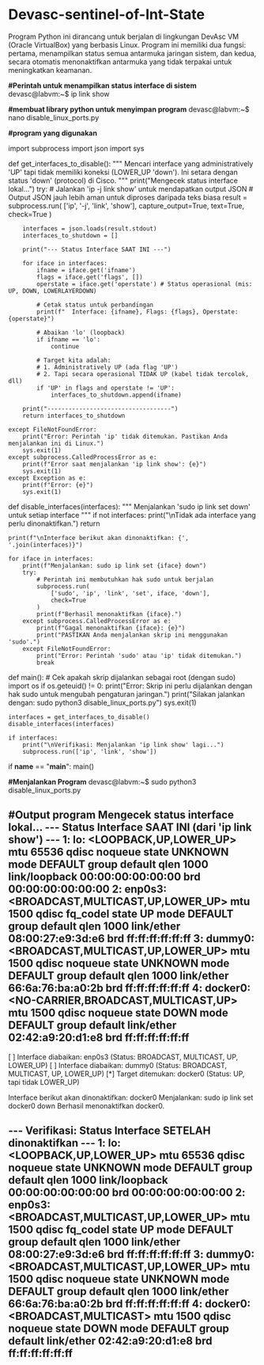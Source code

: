 # Devasc-sentinel-of-Int-State
Program Python ini dirancang untuk berjalan di lingkungan DevAsc VM (Oracle VirtualBox) yang berbasis Linux. Program ini memiliki dua fungsi: pertama, menampilkan status semua antarmuka jaringan sistem, dan kedua, secara otomatis menonaktifkan antarmuka yang tidak terpakai untuk meningkatkan keamanan.

**#Perintah untuk menampilkan status interface di sistem**
devasc@labvm:~$ ip link show

**#membuat library python untuk menyimpan program**
devasc@labvm:~$ nano disable_linux_ports.py

**#program yang digunakan**



import subprocess
import json
import sys

def get_interfaces_to_disable():
    """
    Mencari interface yang administratively 'UP' tapi
    tidak memiliki koneksi (LOWER_UP 'down').
    Ini setara dengan status 'down' (protocol) di Cisco.
    """
    print("Mengecek status interface lokal...")
    try:
        # Jalankan 'ip -j link show' untuk mendapatkan output JSON
        # Output JSON jauh lebih aman untuk diproses daripada teks biasa
        result = subprocess.run(
            ['ip', '-j', 'link', 'show'], 
            capture_output=True, 
            text=True, 
            check=True
        )
        
        interfaces = json.loads(result.stdout)
        interfaces_to_shutdown = []
        
        print("--- Status Interface SAAT INI ---")
        
        for iface in interfaces:
            ifname = iface.get('ifname')
            flags = iface.get('flags', [])
            operstate = iface.get('operstate') # Status operasional (mis: UP, DOWN, LOWERLAYERDOWN)

            # Cetak status untuk perbandingan
            print(f"  Interface: {ifname}, Flags: {flags}, Operstate: {operstate}")

            # Abaikan 'lo' (loopback)
            if ifname == 'lo':
                continue

            # Target kita adalah:
            # 1. Administratively UP (ada flag 'UP')
            # 2. Tapi secara operasional TIDAK UP (kabel tidak tercolok, dll)
            if 'UP' in flags and operstate != 'UP':
                interfaces_to_shutdown.append(ifname)
                
        print("-----------------------------------")
        return interfaces_to_shutdown

    except FileNotFoundError:
        print("Error: Perintah 'ip' tidak ditemukan. Pastikan Anda menjalankan ini di Linux.")
        sys.exit(1)
    except subprocess.CalledProcessError as e:
        print(f"Error saat menjalankan 'ip link show': {e}")
        sys.exit(1)
    except Exception as e:
        print(f"Error: {e}")
        sys.exit(1)

def disable_interfaces(interfaces):
    """
    Menjalankan 'sudo ip link set <iface> down' untuk setiap interface
    """
    if not interfaces:
        print("\nTidak ada interface yang perlu dinonaktifkan.")
        return

    print(f"\nInterface berikut akan dinonaktifkan: {', '.join(interfaces)}")

    for iface in interfaces:
        print(f"Menjalankan: sudo ip link set {iface} down")
        try:
            # Perintah ini membutuhkan hak sudo untuk berjalan
            subprocess.run(
                ['sudo', 'ip', 'link', 'set', iface, 'down'], 
                check=True
            )
            print(f"Berhasil menonaktifkan {iface}.")
        except subprocess.CalledProcessError as e:
            print(f"Gagal menonaktifkan {iface}: {e}")
            print("PASTIKAN Anda menjalankan skrip ini menggunakan 'sudo'.")
        except FileNotFoundError:
            print("Error: Perintah 'sudo' atau 'ip' tidak ditemukan.")
            break
            
def main():
    # Cek apakah skrip dijalankan sebagai root (dengan sudo)
    import os
    if os.geteuid() != 0:
        print("Error: Skrip ini perlu dijalankan dengan hak sudo untuk mengubah pengaturan jaringan.")
        print("Silakan jalankan dengan: sudo python3 disable_linux_ports.py")
        sys.exit(1)

    interfaces = get_interfaces_to_disable()
    disable_interfaces(interfaces)
    
    if interfaces:
        print("\nVerifikasi: Menjalankan 'ip link show' lagi...")
        subprocess.run(['ip', 'link', 'show'])

if __name__ == "__main__":
    main()
  
**#Menjalankan Program**
devasc@labvm:~$ sudo python3 disable_linux_ports.py

#Output program
Mengecek status interface lokal...
--- Status Interface SAAT INI (dari 'ip link show') ---
1: lo: <LOOPBACK,UP,LOWER_UP> mtu 65536 qdisc noqueue state UNKNOWN mode DEFAULT group default qlen 1000
    link/loopback 00:00:00:00:00:00 brd 00:00:00:00:00:00
2: enp0s3: <BROADCAST,MULTICAST,UP,LOWER_UP> mtu 1500 qdisc fq_codel state UP mode DEFAULT group default qlen 1000
    link/ether 08:00:27:e9:3d:e6 brd ff:ff:ff:ff:ff:ff
3: dummy0: <BROADCAST,MULTICAST,UP,LOWER_UP> mtu 1500 qdisc noqueue state UNKNOWN mode DEFAULT group default qlen 1000
    link/ether 66:6a:76:ba:a0:2b brd ff:ff:ff:ff:ff:ff
4: docker0: <NO-CARRIER,BROADCAST,MULTICAST,UP> mtu 1500 qdisc noqueue state DOWN mode DEFAULT group default 
    link/ether 02:42:a9:20:d1:e8 brd ff:ff:ff:ff:ff:ff
-------------------------------------------------------
[ ] Interface diabaikan: enp0s3 (Status: BROADCAST, MULTICAST, UP, LOWER_UP)
[ ] Interface diabaikan: dummy0 (Status: BROADCAST, MULTICAST, UP, LOWER_UP)
[*] Target ditemukan: docker0 (Status: UP, tapi tidak LOWER_UP)

Interface berikut akan dinonaktifkan: docker0
Menjalankan: sudo ip link set docker0 down
Berhasil menonaktifkan docker0.

--- Verifikasi: Status Interface SETELAH dinonaktifkan ---
1: lo: <LOOPBACK,UP,LOWER_UP> mtu 65536 qdisc noqueue state UNKNOWN mode DEFAULT group default qlen 1000
    link/loopback 00:00:00:00:00:00 brd 00:00:00:00:00:00
2: enp0s3: <BROADCAST,MULTICAST,UP,LOWER_UP> mtu 1500 qdisc fq_codel state UP mode DEFAULT group default qlen 1000
    link/ether 08:00:27:e9:3d:e6 brd ff:ff:ff:ff:ff:ff
3: dummy0: <BROADCAST,MULTICAST,UP,LOWER_UP> mtu 1500 qdisc noqueue state UNKNOWN mode DEFAULT group default qlen 1000
    link/ether 66:6a:76:ba:a0:2b brd ff:ff:ff:ff:ff:ff
4: docker0: <BROADCAST,MULTICAST> mtu 1500 qdisc noqueue state DOWN mode DEFAULT group default 
    link/ether 02:42:a9:20:d1:e8 brd ff:ff:ff:ff:ff:ff
---------------------------------------------------------

    
